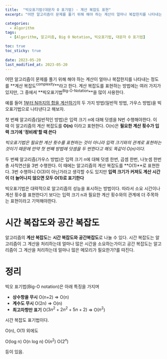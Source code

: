 ```yaml
---
title:  "빅오표기법(대문자 O 표기법) - 계산 복잡도 표현"
excerpt: "어떤 알고리즘이 문제를 풀기 위해 해야 하는 계산이 얼마나 복잡한지를 나타내는 표기법"

categories:
  - Algorithm
tags:
  - [Algorithm, 알고리즘, Big O Notation, 빅오표기법, 대문자 O 표기법]

toc: true
toc_sticky: true
 
date: 2023-05-20
last_modified_at: 2023-05-20
---
```


어떤 알고리즘이 문제를 풀기 위해 해야 하는 계산이 얼마나 복잡한지를 나타내는 정도를 **계산 복잡도<sup>complexity</sup>**라고 한다. 계산 복잡도를 표현하는 방법에는 여러 가지가 있지만, 그 중에서 **빅오표기법<sup>Big-O-Notation</sup>**을 많이 사용한다.

예를 들어 [1부터 N까지의 합을 계산하기](https://98tech-savvy.github.io/algorithm/Alg-Sum-1-to-N/)의 두 가지 방법(일반적 방법, 가우스 방법)을 빅오표기법으로 나타낸다고 해보자.

첫 번째 알고리즘(일반적인 방법)은 입력 크기 n에 대해 덧셈을 N번 수행해야한다. 이 때 이 알고리즘의 계산 복잡도를 **O(n)** 이라고 표현한다. O(n)은 **필요한 계산 횟수가 입력 크기에 '정비례'할 때 쓴다**

*빅오표기법은 필요한 계산 횟수를 표현하는 것이 아니라 입력 크기와의 관계로 표현하는 것이기 때문에 만약 첫 번째 방법에 덧셈을 두 번한다고 해도 똑같이 O(n)이다.*

두 번째 알고리즘(가우스 방법)은 입력 크기 n에 대해 덧셈 한번, 곱셈 한번, 나눗셈 한번 총 사칙연산을 3번 수행한다. 이 때에는 알고리즘의 계산 복잡도를 **O(1)**로 표현한다. 3번 수행하니 O(3)이 아닌가라고 생각할 수도 있지만 **입력 크기가 커져도 계산 시간이 더 늘어나지 않으면 모두 O(1)로 표기한다**

빅오표기법은 대략적으로 알고리즘의 성능을 표시하는 방법이다. 따라서 소요 시간이나 계산 횟수를 표현한다기 보다는 입력 크기 n과 필요한 계산 횟수와의 관계에 더 주목하는 표현이라고 기억해야한다.

# 시간 복잡도와 공간 복잡도
알고리즘의 **계산 복잡도**는 **시간 복잡도와 공간복잡도**로 나눌 수 있다. 시간 복잡도는 알고리즘이 그 계산을 처리하는데 얼마나 많은 시간을 소요하는가이고 공간 복잡도는 알고리즘이 그 계산을 처리하는데 얼마나 많은 메모리가 필요한가?를 따진다.

# 정리

빅오 표기법(Big-O notation)은 아래 특징을 가지며

- **상수항을 무시**
O(n+2) => O(n)
- **계수도 무시**
O(2n) => O(n)
- **최고차항만 표기**
O($3n^2+2n^2+5n+2$) => O($n^2$)

시간 복잡도 표기법이다.

O(n), O(1) 외에도

O(log n)
O(n log n)
O($n^2$)
O($2^n$)

등이 있음.